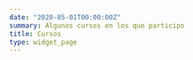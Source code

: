 ```yaml
---
date: "2020-05-01T00:00:00Z"
summary: Algunos cursos en los que participo
title: Cursos
type: widget_page
---
```

